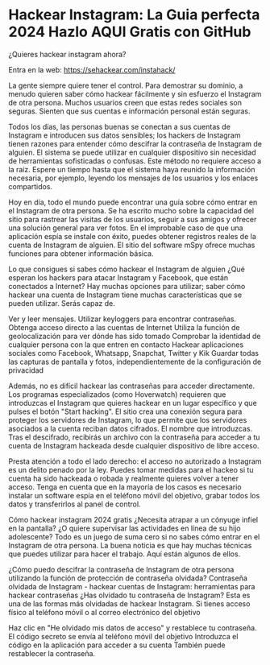 
# Hackear Instagram: La Guia perfecta 2024 Hazlo AQUI Gratis con GitHub

¿Quieres hackear instagram ahora?

Entra en la web: https://sehackear.com/instahack/

La gente siempre quiere tener el control. Para demostrar su dominio, a menudo quieren saber cómo hackear fácilmente y sin esfuerzo el Instagram de otra persona. Muchos usuarios creen que estas redes sociales son seguras. Sienten que sus cuentas e información personal están seguras. 

Todos los días, las personas buenas se conectan a sus cuentas de Instagram e introducen sus datos sensibles; los hackers de Instagram tienen razones para entender cómo descifrar la contraseña de Instagram de alguien. El sistema se puede utilizar en cualquier dispositivo sin necesidad de herramientas sofisticadas o confusas. Este método no requiere acceso a la raíz. Espere un tiempo hasta que el sistema haya reunido la información necesaria, por ejemplo, leyendo los mensajes de los usuarios y los enlaces compartidos.

Hoy en día, todo el mundo puede encontrar una guía sobre cómo entrar en el Instagram de otra persona. Se ha escrito mucho sobre la capacidad del sitio para rastrear las visitas de los usuarios, seguir a sus amigos y ofrecer una solución general para ver fotos. En el improbable caso de que una aplicación espía se instale con éxito, puedes obtener registros reales de la cuenta de Instagram de alguien. El sitio del software mSpy ofrece muchas funciones para obtener información básica.

Lo que consigues si sabes cómo hackear el Instagram de alguien
¿Qué esperan los hackers para atacar Instagram y Facebook, que están conectados a Internet? Hay muchas opciones para utilizar; saber cómo hackear una cuenta de Instagram tiene muchas características que se pueden utilizar. Serás capaz de.

Ver y leer mensajes.
Utilizar keyloggers para encontrar contraseñas.
Obtenga acceso directo a las cuentas de Internet
Utiliza la función de geolocalización para ver dónde has sido tomado
Comprobar la identidad de cualquier persona con la que entren en contacto
Hackear aplicaciones sociales como Facebook, Whatsapp, Snapchat, Twitter y Kik
Guardar todas las capturas de pantalla y fotos, independientemente de la configuración de privacidad

Además, no es difícil hackear las contraseñas para acceder directamente. Los programas especializados (como Hoverwatch) requieren que introduzcas el Instagram que quieres hackear en un lugar específico y que pulses el botón "Start hacking". El sitio crea una conexión segura para proteger los servidores de Instagram, lo que permite que los servidores asociados a la cuenta reciban datos cifrados. El nombre que introduzcas. Tras el descifrado, recibirás un archivo con la contraseña para acceder a tu cuenta de Instagram hackeada desde cualquier dispositivo de libre acceso.

Presta atención a todo el lado derecho: el acceso no autorizado a Instagram es un delito penado por la ley. Puedes tomar medidas para el hackeo si tu cuenta ha sido hackeada o robada y realmente quieres volver a tener acceso. Tenga en cuenta que en la mayoría de los casos es necesario instalar un software espía en el teléfono móvil del objetivo, grabar todos los datos y transferirlos al panel de control.

Cómo hackear instagram 2024 gratis
¿Necesita atrapar a un cónyuge infiel en la pantalla? ¿O quiere supervisar las actividades en línea de su hijo adolescente? Todo es un juego de suma cero si no sabes cómo entrar en el Instagram de otra persona. La buena noticia es que hay muchas técnicas que puedes utilizar para hacer el trabajo. Aquí están algunos de ellos.

¿Cómo puedo descifrar la contraseña de Instagram de otra persona utilizando la función de protección de contraseña olvidada?
Contraseña olvidada de Instagram - hackear cuentas de Instagram: herramientas para hackear contraseñas
¿Has olvidado tu contraseña de Instagram?
Esta es una de las formas más olvidadas de hackear Instagram. Si tienes acceso físico al teléfono móvil o al correo electrónico del objetivo

Haz clic en "He olvidado mis datos de acceso" y restablece tu contraseña.
El código secreto se envía al teléfono móvil del objetivo
Introduzca el código en la aplicación para acceder a su cuenta
También puede restablecer la contraseña.
